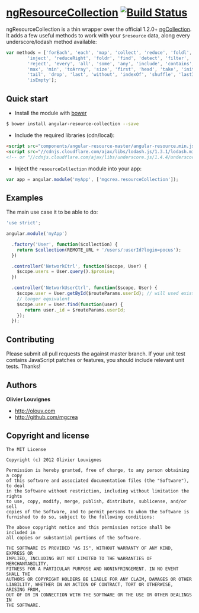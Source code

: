 # [ngResourceCollection](http://mgcrea.github.com/angular-resource-collection) [![Build Status](https://secure.travis-ci.org/mgcrea/angular-resource-collection.png?branch=master)](http://travis-ci.org/#!/mgcrea/angular-resource-collection)

ngResourceCollection is a thin wrapper over the official 1.2.0+ [ngCollection](https://github.com/angular/angular.js/blob/master/src/ngResource/resource.js).
It adds a few useful methods to work with your `$resource` data, along every underscore/lodash method available:

``` javascript
var methods = ['forEach', 'each', 'map', 'collect', 'reduce', 'foldl',
        'inject', 'reduceRight', 'foldr', 'find', 'detect', 'filter', 'select',
        'reject', 'every', 'all', 'some', 'any', 'include', 'contains', 'invoke',
        'max', 'min', 'toArray', 'size', 'first', 'head', 'take', 'initial', 'rest',
        'tail', 'drop', 'last', 'without', 'indexOf', 'shuffle', 'lastIndexOf',
        'isEmpty'];
```



## Quick start

+ Install the module with [bower](http://bower.io/)

``` bash
$ bower install angular-resource-collection --save
```

+ Include the required libraries (cdn/local):

>
``` html
<script src="components/angular-resource-master/angular-resource.min.js"></script>
<script src="//cdnjs.cloudflare.com/ajax/libs/lodash.js/1.3.1/lodash.min.js"></script>
<!-- or "//cdnjs.cloudflare.com/ajax/libs/underscore.js/1.4.4/underscore-min.js" -->
```

+ Inject the `resourceCollection` module into your app:

>
``` javascript
var app = angular.module('myApp', ['mgcrea.resourceCollection']);
```



## Examples

The main use case it to be able to do:

``` javascript
'use strict';

angular.module('myApp')

  .factory('User', function($collection) {
    return $collection(REMOTE_URL + '/users/:userId?login=pocus');
  })

  .controller('NetworkCtrl', function($scope, User) {
    $scope.users = User.query().$promise;
  })

  .controller('NetworkUserCtrl', function($scope, User) {
    $scope.user = User.getById($routeParams.userId); // will used existing data previously fetch by `query()`
    // longer equivalent
    $scope.user = User.find(function(user) {
       return user._id = $routeParams.userId;
    });
  });
```



## Contributing

Please submit all pull requests the against master branch. If your unit test contains JavaScript patches or features, you should include relevant unit tests. Thanks!



## Authors

**Olivier Louvignes**

+ http://olouv.com
+ http://github.com/mgcrea



## Copyright and license

	The MIT License

	Copyright (c) 2012 Olivier Louvignes

	Permission is hereby granted, free of charge, to any person obtaining a copy
	of this software and associated documentation files (the "Software"), to deal
	in the Software without restriction, including without limitation the rights
	to use, copy, modify, merge, publish, distribute, sublicense, and/or sell
	copies of the Software, and to permit persons to whom the Software is
	furnished to do so, subject to the following conditions:

	The above copyright notice and this permission notice shall be included in
	all copies or substantial portions of the Software.

	THE SOFTWARE IS PROVIDED "AS IS", WITHOUT WARRANTY OF ANY KIND, EXPRESS OR
	IMPLIED, INCLUDING BUT NOT LIMITED TO THE WARRANTIES OF MERCHANTABILITY,
	FITNESS FOR A PARTICULAR PURPOSE AND NONINFRINGEMENT. IN NO EVENT SHALL THE
	AUTHORS OR COPYRIGHT HOLDERS BE LIABLE FOR ANY CLAIM, DAMAGES OR OTHER
	LIABILITY, WHETHER IN AN ACTION OF CONTRACT, TORT OR OTHERWISE, ARISING FROM,
	OUT OF OR IN CONNECTION WITH THE SOFTWARE OR THE USE OR OTHER DEALINGS IN
	THE SOFTWARE.
